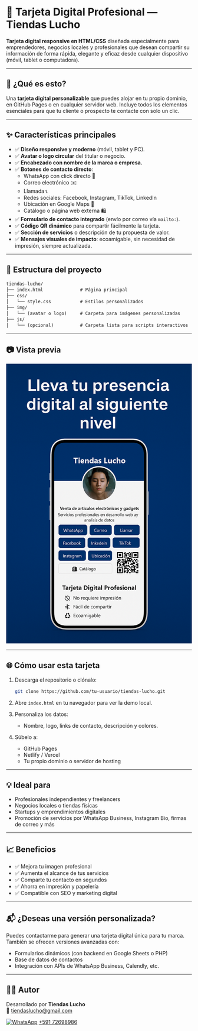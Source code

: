 # 💼 Tarjeta Digital Profesional — Tiendas Lucho

**Tarjeta digital responsive en HTML/CSS** diseñada especialmente para emprendedores, negocios locales y profesionales que desean compartir su información de forma rápida, elegante y eficaz desde cualquier dispositivo (móvil, tablet o computadora).

---

## 🚀 ¿Qué es esto?

Una **tarjeta digital personalizable** que puedes alojar en tu propio dominio, en GitHub Pages o en cualquier servidor web. Incluye todos los elementos esenciales para que tu cliente o prospecto te contacte con solo un clic.

---

## ✨ Características principales

- ✅ **Diseño responsive y moderno** (móvil, tablet y PC).
- ✅ **Avatar o logo circular** del titular o negocio.
- ✅ **Encabezado con nombre de la marca o empresa.**
- ✅ **Botones de contacto directo**:
  - WhatsApp con click directo 📱
  - Correo electrónico ✉️
  - Llamada 📞
  - Redes sociales: Facebook, Instagram, TikTok, LinkedIn
  - Ubicación en Google Maps 📍
  - Catálogo o página web externa 🛍️
- ✅ **Formulario de contacto integrado** (envío por correo vía `mailto:`).
- ✅ **Código QR dinámico** para compartir fácilmente la tarjeta.
- ✅ **Sección de servicios** o descripción de tu propuesta de valor.
- ✅ **Mensajes visuales de impacto**: ecoamigable, sin necesidad de impresión, siempre actualizada.

---

## 🧱 Estructura del proyecto

```
tiendas-lucho/
├── index.html              # Página principal
├── css/
│   └── style.css           # Estilos personalizados
├── img/
│   └── (avatar o logo)     # Carpeta para imágenes personalizadas
├── js/
│   └── (opcional)          # Carpeta lista para scripts interactivos
```

---

## 📷 Vista previa

![Demo](./img/demo-preview.png)

---

## 🌐 Cómo usar esta tarjeta

1. Descarga el repositorio o clónalo:
   ```bash
   git clone https://github.com/tu-usuario/tiendas-lucho.git
   ```

2. Abre `index.html` en tu navegador para ver la demo local.

3. Personaliza los datos:
   - Nombre, logo, links de contacto, descripción y colores.

4. Súbelo a:
   - GitHub Pages
   - Netlify / Vercel
   - Tu propio dominio o servidor de hosting

---

## 💡 Ideal para

- Profesionales independientes y freelancers
- Negocios locales o tiendas físicas
- Startups y emprendimientos digitales
- Promoción de servicios por WhatsApp Business, Instagram Bio, firmas de correo y más

---

## 📈 Beneficios

- ✅ Mejora tu imagen profesional
- ✅ Aumenta el alcance de tus servicios
- ✅ Comparte tu contacto en segundos
- ✅ Ahorra en impresión y papelería
- ✅ Compatible con SEO y marketing digital

---

## 📬 ¿Deseas una versión personalizada?

Puedes contactarme para generar una tarjeta digital única para tu marca. También se ofrecen versiones avanzadas con:
- Formularios dinámicos (con backend en Google Sheets o PHP)
- Base de datos de contactos
- Integración con APIs de WhatsApp Business, Calendly, etc.

---

## 🧑‍💻 Autor

Desarrollado por **Tiendas Lucho**  
📧 [tiendaslucho@gmail.com](mailto:tiendaslucho@gmail.com)  
<!-- 🌐 [https://luchoservicios.com](https://luchoservicios.com) -->

[![WhatsApp](https://img.shields.io/badge/WhatsApp-25D366?logo=whatsapp&logoColor=white)](https://wa.me/59172698986)
[+591 72698986](https://wa.me/59172698986)
